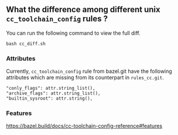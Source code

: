
## What the difference among different unix `cc_toolchain_config` rules ?

You can run the following command to view the full diff.
```
bash cc_diff.sh
```

### Attributes
Currently, `cc_toolchain_config` rule from bazel.git have the following attributes
 which are missing from its counterpart in `rules_cc.git`.

```
"conly_flags": attr.string_list(),
"archive_flags": attr.string_list(),
"builtin_sysroot": attr.string(),
```

### Features
https://bazel.build/docs/cc-toolchain-config-reference#features

